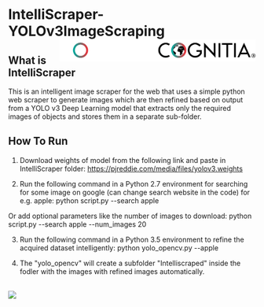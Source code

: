 # IntelliScraper-YOLOv3ImageScraping <img src=images/cognitia-l.png#gh-light-mode-only width="200" align="right"> <img src=images/cognitia-d.png#gh-dark-mode-only width="200" align="right">

## What is IntelliScraper
This is an intelligent image scraper for the web that uses a simple python web scraper to generate images which are then refined based on output from a YOLO v3 Deep Learning model that extracts only the required images of objects and stores them in a separate sub-folder.

## How To Run
1. Download weights of model from the following link and paste in IntelliScraper folder:
https://pjreddie.com/media/files/yolov3.weights

2. Run the following command in a Python 2.7 environment for searching for some image on google (can change search website in the code) for e.g. apple:
	python script.py --search apple

Or add optional parameters like the number of images to download:
	python script.py --search apple  --num_images 20

3. Run the following command in a Python 3.5 environment to refine the acquired dataset intelligently:
	python yolo_opencv.py --apple

4. The "yolo_opencv" will create a subfolder "Intelliscraped" inside the fodler with the images with refined images automatically.

</br>
<a href="https://www.youtube.com/watch?v=OCroHq6BVUo"><img src=https://img.youtube.com/vi/OCroHq6BVUo/0.jpg width="500"></a>
